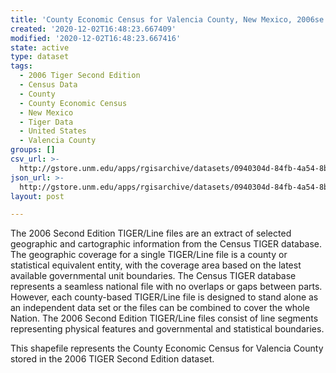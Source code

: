 ```yaml
---
title: 'County Economic Census for Valencia County, New Mexico, 2006se TIGER'
created: '2020-12-02T16:48:23.667409'
modified: '2020-12-02T16:48:23.667416'
state: active
type: dataset
tags:
  - 2006 Tiger Second Edition
  - Census Data
  - County
  - County Economic Census
  - New Mexico
  - Tiger Data
  - United States
  - Valencia County
groups: []
csv_url: >-
  http://gstore.unm.edu/apps/rgisarchive/datasets/0940304d-84fb-4a54-8bbc-cd3a8acc3ad5/tgr2006se_vale_ctyec.derived.csv
json_url: >-
  http://gstore.unm.edu/apps/rgisarchive/datasets/0940304d-84fb-4a54-8bbc-cd3a8acc3ad5/tgr2006se_vale_ctyec.derived.json
layout: post

---
```

The 2006 Second Edition TIGER/Line files are an extract of selected geographic and cartographic information from the Census TIGER database.  The geographic coverage for a single TIGER/Line file is a county or statistical equivalent entity, with the coverage area based on the latest available governmental unit boundaries. The Census TIGER database represents a seamless national file with no overlaps or gaps between parts.  However, each county-based TIGER/Line file is designed to stand alone as an independent data set or the files can be combined to cover the whole Nation.  The 2006 Second Edition  TIGER/Line files consist of line segments representing physical features and governmental and statistical boundaries.  

This shapefile represents the County Economic Census for Valencia County stored in the 2006 TIGER Second Edition dataset.
